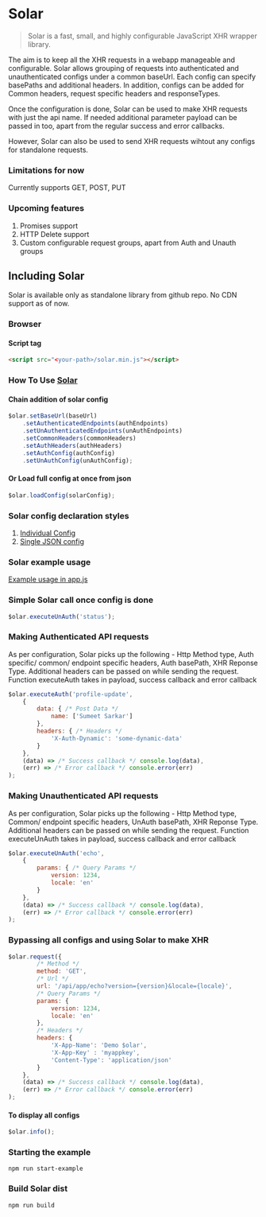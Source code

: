 # Solar

> Solar is a fast, small, and highly configurable JavaScript XHR wrapper library.

The aim is to keep all the XHR requests in a webapp manageable and configurable. Solar allows grouping of requests into authenticated and unauthenticated configs under a common baseUrl. Each config can specify basePaths and additional headers. In addition, configs can be added for Common headers, request specific headers and responseTypes.

Once the configuration is done, Solar can be used to make XHR requests with just the api name. If needed additional parameter payload can be passed in too, apart from the regular success and error callbacks.

However, Solar can also be used to send XHR requests wihtout any configs for standalone requests.

### Limitations for now
Currently supports GET, POST, PUT

### Upcoming features
1. Promises support
2. HTTP Delete support
2. Custom configurable request groups, apart from Auth and Unauth groups

## Including Solar
Solar is available only as standalone library from github repo. No CDN support as of now.

### Browser
#### Script tag

```html
<script src="<your-path>/solar.min.js"></script>
```

### How To Use [Solar](lib/solar.js)

#### Chain addition of solar config
```js
$olar.setBaseUrl(baseUrl)
    .setAuthenticatedEndpoints(authEndpoints)
    .setUnAuthenticatedEndpoints(unAuthEndpoints)
    .setCommonHeaders(commonHeaders)
    .setAuthHeaders(authHeaders)
    .setAuthConfig(authConfig)
    .setUnAuthConfig(unAuthConfig);
```

#### Or Load full config at once from json
```js
$olar.loadConfig(solarConfig);
```

### Solar config declaration styles
1. [Individual Config](examples/config.js)
2. [Single JSON config](examples/config-v2.js)

### Solar example usage
[Example usage in app.js](examples/app.js)

### Simple Solar call once config is done
```js
$olar.executeUnAuth('status');
```

### Making Authenticated API requests
As per configuration, Solar picks up the following -
Http Method type, Auth specific/ common/ endpoint specific headers, Auth basePath, XHR Reponse Type.
Additional headers can be passed on while sending the request.
Function executeAuth takes in payload, success callback and error callback

```js
$olar.executeAuth('profile-update',
    {   
        data: { /* Post Data */
            name: ['Sumeet Sarkar']
        },
        headers: { /* Headers */
            'X-Auth-Dynamic': 'some-dynamic-data'
        }
    },
    (data) => /* Success callback */ console.log(data),
    (err) => /* Error callback */ console.error(err)
);
```

### Making Unauthenticated API requests
As per configuration, Solar picks up the following -
Http Method type, Common/ endpoint specific headers, UnAuth basePath, XHR Reponse Type.
Additional headers can be passed on while sending the request.
Function executeUnAuth takes in payload, success callback and error callback

```js
$olar.executeUnAuth('echo', 
    {   
        params: { /* Query Params */
            version: 1234,
            locale: 'en'
        }
    },
    (data) => /* Success callback */ console.log(data),
    (err) => /* Error callback */ console.error(err)
);
```

### Bypassing all configs and using Solar to make XHR
```js
$olar.request({
        /* Method */
        method: 'GET',
        /* Url */
        url: '/api/app/echo?version={version}&locale={locale}',
        /* Query Params */
        params: { 
            version: 1234,
            locale: 'en'
        },
        /* Headers */
        headers: {
            'X-App-Name': 'Demo $olar',
            'X-App-Key' : 'myappkey',
            'Content-Type': 'application/json'
        }
    },
    (data) => /* Success callback */ console.log(data),
    (err) => /* Error callback */ console.error(err)
);
```

#### To display all configs
```js
$olar.info();
```

### Starting the example
    npm run start-example

### Build Solar dist
    npm run build